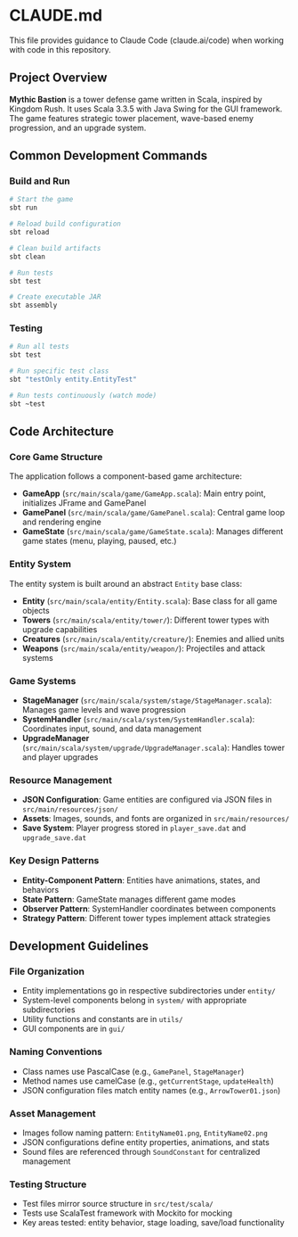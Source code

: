 # CLAUDE.md

This file provides guidance to Claude Code (claude.ai/code) when working with code in this repository.

## Project Overview

**Mythic Bastion** is a tower defense game written in Scala, inspired by Kingdom Rush. It uses Scala 3.3.5 with Java Swing for the GUI framework. The game features strategic tower placement, wave-based enemy progression, and an upgrade system.

## Common Development Commands

### Build and Run
```bash
# Start the game
sbt run

# Reload build configuration 
sbt reload

# Clean build artifacts
sbt clean

# Run tests
sbt test

# Create executable JAR
sbt assembly
```

### Testing
```bash
# Run all tests
sbt test

# Run specific test class
sbt "testOnly entity.EntityTest"

# Run tests continuously (watch mode)
sbt ~test
```

## Code Architecture

### Core Game Structure

The application follows a component-based game architecture:

- **GameApp** (`src/main/scala/game/GameApp.scala`): Main entry point, initializes JFrame and GamePanel
- **GamePanel** (`src/main/scala/game/GamePanel.scala`): Central game loop and rendering engine
- **GameState** (`src/main/scala/game/GameState.scala`): Manages different game states (menu, playing, paused, etc.)

### Entity System

The entity system is built around an abstract `Entity` base class:

- **Entity** (`src/main/scala/entity/Entity.scala`): Base class for all game objects
- **Towers** (`src/main/scala/entity/tower/`): Different tower types with upgrade capabilities
- **Creatures** (`src/main/scala/entity/creature/`): Enemies and allied units
- **Weapons** (`src/main/scala/entity/weapon/`): Projectiles and attack systems

### Game Systems

- **StageManager** (`src/main/scala/system/stage/StageManager.scala`): Manages game levels and wave progression
- **SystemHandler** (`src/main/scala/system/SystemHandler.scala`): Coordinates input, sound, and data management
- **UpgradeManager** (`src/main/scala/system/upgrade/UpgradeManager.scala`): Handles tower and player upgrades

### Resource Management

- **JSON Configuration**: Game entities are configured via JSON files in `src/main/resources/json/`
- **Assets**: Images, sounds, and fonts are organized in `src/main/resources/`
- **Save System**: Player progress stored in `player_save.dat` and `upgrade_save.dat`

### Key Design Patterns

- **Entity-Component Pattern**: Entities have animations, states, and behaviors
- **State Pattern**: GameState manages different game modes
- **Observer Pattern**: SystemHandler coordinates between components
- **Strategy Pattern**: Different tower types implement attack strategies

## Development Guidelines

### File Organization
- Entity implementations go in respective subdirectories under `entity/`
- System-level components belong in `system/` with appropriate subdirectories
- Utility functions and constants are in `utils/`
- GUI components are in `gui/`

### Naming Conventions
- Class names use PascalCase (e.g., `GamePanel`, `StageManager`)
- Method names use camelCase (e.g., `getCurrentStage`, `updateHealth`)
- JSON configuration files match entity names (e.g., `ArrowTower01.json`)

### Asset Management
- Images follow naming pattern: `EntityName01.png`, `EntityName02.png`
- JSON configurations define entity properties, animations, and stats
- Sound files are referenced through `SoundConstant` for centralized management

### Testing Structure
- Test files mirror source structure in `src/test/scala/`
- Tests use ScalaTest framework with Mockito for mocking
- Key areas tested: entity behavior, stage loading, save/load functionality